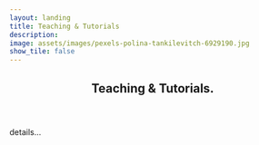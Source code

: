 ```yaml
---
layout: landing
title: Teaching & Tutorials
description: 
image: assets/images/pexels-polina-tankilevitch-6929190.jpg
show_tile: false
---
```


<div id="main">
  <!-- One -->
<section id="one">
	<div class="inner">
		<header class="major">
			<h2>Teaching & Tutorials.</h2>
		</header>
		<p>details...</p>
	</div>
</section>
</div> 

